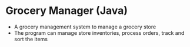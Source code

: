# Grocery Manager (Java)
- A grocery management system to manage a grocery store
- The program can manage store inventories, process orders, track and sort the items
